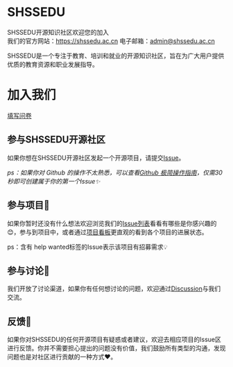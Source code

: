 # SHSSEDU

SHSSEDU开源知识社区欢迎您的加入  
我们的官方网站：https://shssedu.ac.cn
电子邮箱：admin@shssedu.ac.cn

SHSSEDU是一个专注于教育、培训和就业的开源知识社区，旨在为广大用户提供优质的教育资源和职业发展指导。



# 加入我们
[填写问卷](https://wj.qq.com/s2/12764111/8058/)

## 参与SHSSEDU开源社区
如果你想在SHSSEDU开源社区发起一个开源项目，请提交[Issue](https://github.com/SHSSEDU/SHSSEDU/issues)。

*ps：如果你对 Github 的操作不太熟悉，可以查看[Github 极简操作指南](https://github.com/SHSSEDU/SHSSEDU/blob/main/GITHUB.md)，仅需30秒即可创建属于你的第一个Issue✨*


## 参与项目💓
如果你暂时还没有什么想法欢迎浏览我们的[Issue列表](https://github.com/SHSSEDU/SHSSEDU/issues)看看有哪些是你感兴趣的😊，参与到项目中，或者通过[项目看板](https://github.com/SHSSEDU/SHSSEDU/projects)更直观的看到各个项目的进展状态。

ps：含有 help wanted标签的Issue表示该项目有招募需求💡

## 参与讨论💬
我们开放了讨论渠道，如果你有任何想讨论的问题，欢迎通过[Discussion](https://github.com/SHSSEDU/SHSSEDU/discussions)与我们交流。

## 反馈🐛
如果你对SHSSEDU的任何开源项目有疑惑或者建议，欢迎去相应项目的Issue区进行反馈。你并不需要担心提出的问题没有价值，我们鼓励所有类型的沟通，发现问题也是对社区进行贡献的一种方式❤️。



